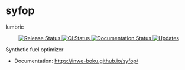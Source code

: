 # syfop
lumbric

<!--
 [![Version](http://img.shields.io/pypi/v/ppw?color=brightgreen)](https://pypi.python.org/pypi/ppw)
[![CI Status](https://github.com/zillionare/python-project-wizard/actions/workflows/release.yml/badge.svg)](https://github.com/zillionare/python-project-wizard)
[![Dowloads](https://img.shields.io/pypi/dm/ppw)](https://pypi.org/project/ppw/)
[![License](https://img.shields.io/pypi/l/ppw)](https://opensource.org/licenses/BSD-2-Clause)
![Python Versions](https://img.shields.io/pypi/pyversions/ppw)
[![Style](https://img.shields.io/badge/code%20style-black-000000.svg)](https://github.com/psf/black)
-->

<p align="center">
<a href="https://pypi.python.org/pypi/syfop">
    <img src="https://img.shields.io/pypi/v/syfop.svg"
        alt = "Release Status">
</a>

<a href="https://github.com/lumbric/syfop/actions">
    <img src="https://github.com/lumbric/syfop/actions/workflows/main.yml/badge.svg?branch=release" alt="CI Status">
</a>

<a href="https://lumbric.github.io/syfop/">
    <img src="https://img.shields.io/website/https/lumbric.github.io/syfop/index.html.svg?label=docs&down_message=unavailable&up_message=available" alt="Documentation Status">
</a>

<a href="https://pyup.io/repos/github/lumbric/syfop/">
<img src="https://pyup.io/repos/github/lumbric/syfop/shield.svg" alt="Updates">
</a>

</p>


Synthetic fuel optimizer

* Documentation: <https://inwe-boku.github.io/syfop/>